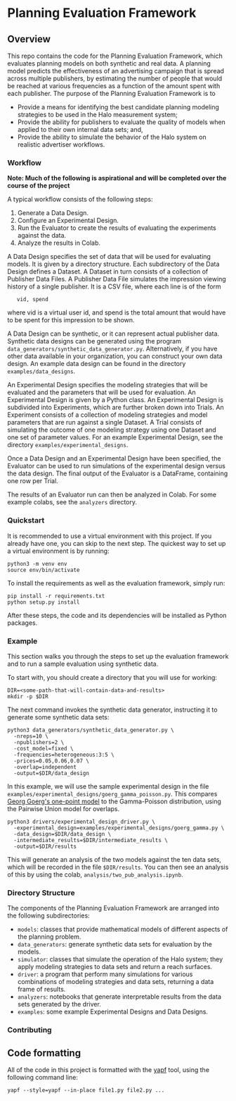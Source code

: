 # Planning Evaluation Framework

## Overview

This repo contains the code for the Planning Evaluation Framework, which
evaluates planning models on both synthetic and real data. A planning model
predicts the effectiveness of an advertising campaign that is spread across
multiple publishers, by estimating the number of people that would be reached at
various frequencies as a function of the amount spent with each publisher. The
purpose of the Planning Evaluation Framework is to

*   Provide a means for identifying the best candidate planning modeling strategies
    to be used in the Halo measurement system;
*   Provide the ability for publishers to evaluate the quality of models when
    applied to their own internal data sets; and,
*   Provide the ability to simulate the behavior of the Halo system on realistic
    advertiser workflows.

### Workflow

**Note: Much of the following is aspirational and will be completed over the
course of the project**

A typical workflow consists of the following steps:

1.  Generate a Data Design.
2.  Configure an Experimental Design.
3.  Run the Evaluator to create the results of evaluating the experiments
    against the data.
4.  Analyze the results in Colab.

A Data Design specifies the set of data that will be used for evaluating models.
It is given by a directory structure. Each subdirectory of the Data Design
defines a Dataset. A Dataset in turn consists of a collection of Publisher Data
Files. A Publisher Data File simulates the impression viewing history of a
single publisher. It is a CSV file, where each line is of the form

```
   vid, spend
```

where vid is a virtual user id, and spend is the total amount that would have
to be spent for this impression to be shown.

A Data Design can be synthetic, or it can represent actual publisher data.
Synthetic data designs can be generated using the program
`data_generators/synthetic_data_generator.py`. Alternatively, if you have other
data available in your organization, you can construct your own data design. An
example data design can be found in the directory `examples/data_designs`.

An Experimental Design specifies the modeling strategies that will be
evaluated and the parameters that will be used for evaluation. An
Experimental Design is given by a Python class. An Experimental Design
is subdivided into Experiments, which are further broken down into
Trials. An Experiment consists of a collection of modeling strategies
and model parameters that are run against a single Dataset. A Trial
consists of simulating the outcome of one modeling strategy using one
Dataset and one set of parameter values. For an example Experimental
Design, see the directory `examples/experimental_designs`.

Once a Data Design and an Experimental Design have been specified, the Evaluator
can be used to run simulations of the experimental design versus the data
design. The final output of the Evaluator is a DataFrame, containing one row per
Trial.

The results of an Evaluator run can then be analyzed in Colab. For some example
colabs, see the `analyzers` directory.

### Quickstart

It is recommended to use a virtual environment with this project. If you already
have one, you can skip to the next step. The quickest way to set up a virtual
environment is by running:

```
python3 -m venv env
source env/bin/activate
```

To install the requirements as well as the evaluation framework, simply run:

```
pip install -r requirements.txt
python setup.py install
```

After these steps, the code and its dependencies will be installed as Python
packages.

### Example

This section walks you through the steps to set up the evaluation framework and
to run a sample evaluation using synthetic data.

To start with, you should create a directory that you will use for working:

```
DIR=<some-path-that-will-contain-data-and-results>
mkdir -p $DIR
```

The next command invokes the synthetic data generator, instructing it to
generate some synthetic data sets:

```
python3 data_generators/synthetic_data_generator.py \
  -nreps=10 \
  -npublishers=2 \
  -cost_model=fixed \
  -frequencies=heterogeneous:3:5 \
  -prices=0.05,0.06,0.07 \
  -overlap=independent
  -output=$DIR/data_design
```

In this example, we will use the sample experimental design in the file
`examples/experimental_designs/goerg_gamma_poisson.py`. This compares [Georg Goerg's
one-point model](https://research.google/pubs/pub43218/) to the Gamma-Poisson distribution,
using the Pairwise Union model for overlaps.

```
python3 drivers/experimental_design_driver.py \
  -experimental_design=examples/experimental_designs/goerg_gamma.py \
  -data_design=$DIR/data_design \
  -intermediate_results=$DIR/intermediate_results \
  -output=$DIR/results
```

This will generate an analysis of the two models against the ten data sets,
which will be recorded in the file `$DIR/results`. You can then see an analysis
of this by using the colab, `analysis/two_pub_analysis.ipynb`.

### Directory Structure

The components of the Planning Evaluation Framework are arranged into the
following subdirectories:

*   `models`: classes that provide mathematical models of different aspects of
    the planning problem.
*   `data_generators`: generate synthetic data sets for evaluation by the
    models.
*   `simulator`: classes that simulate the operation of the Halo system; they
    apply modeling strategies to data sets and return a reach surfaces.
*   `driver`: a program that perform many simulations for various combinations
    of modeling strategies and data sets, returning a data frame of results.
*   `analyzers`: notebooks that generate interpretable results from the data
    sets generated by the driver.
*   `examples`: some example Experimental Designs and Data Designs.

### Contributing

## Code formatting

All of the code in this project is formatted with the [yapf](https://github.com/google/yapf/)
tool, using the following command line:

```
yapf --style=yapf --in-place file1.py file2.py ...
```

